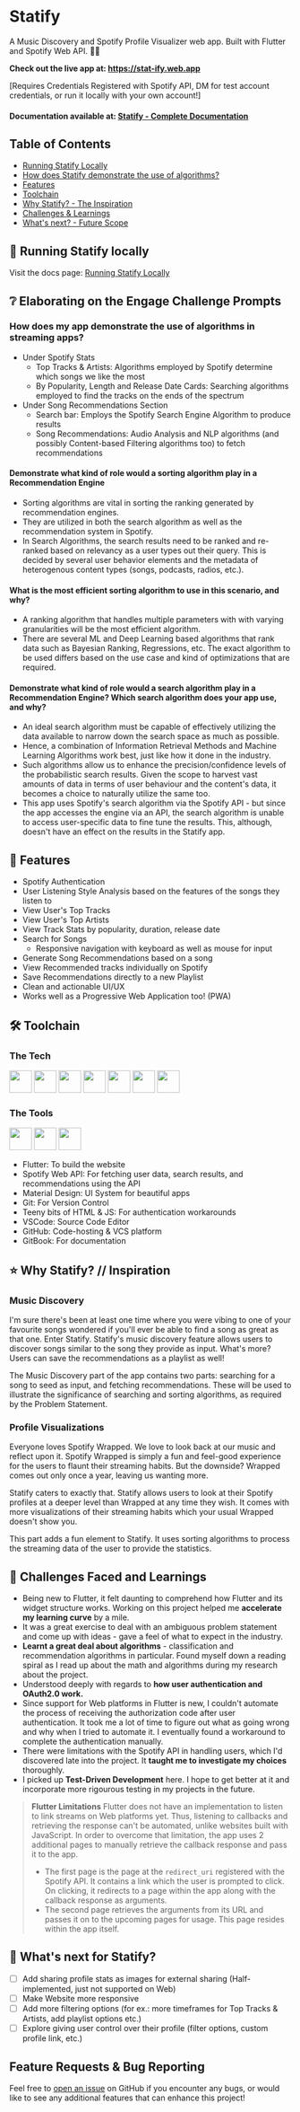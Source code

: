 # Statify
A Music Discovery and Spotify Profile Visualizer web app. 
Built with Flutter and Spotify Web API. :blue_heart::green_heart:

**Check out the live app at: https://stat-ify.web.app** 

[Requires Credentials Registered with Spotify API, DM for test account credentials, or run it locally with your own account!]

#### Documentation available at: **[Statify - Complete Documentation](https://induja.gitbook.io/statify)**

## Table of Contents
- [Running Statify Locally](https://github.com/induviduality/statify/blob/main/README.md#rocket-running-statify-locally)
- [How does Statify demonstrate the use of algorithms?](https://github.com/induviduality/statify/blob/main/README.md#how-does-my-app-demonstrate-the-use-of-algorithms-in-streaming-apps)
- [Features](https://github.com/induviduality/statify/blob/main/README.md#dart-features)
- [Toolchain](https://github.com/induviduality/statify/blob/main/README.md#%EF%B8%8F-toolchain)
- [Why Statify? - The Inspiration](https://github.com/induviduality/statify/blob/main/README.md#star-why-statify--inspiration)
- [Challenges & Learnings](https://github.com/induviduality/statify/blob/main/README.md#memo-challenges-faced-and-learnings)
- [What's next? - Future Scope](https://github.com/induviduality/statify/blob/main/README.md#memo-challenges-faced-and-learnings)

## :rocket: Running Statify locally
Visit the docs page: [Running Statify Locally](https://induja.gitbook.io/statify/run-statify-locally/setting-up-the-spotify-web-api)

## ❔ Elaborating on the Engage Challenge Prompts
### How does my app demonstrate the use of algorithms in streaming apps?
- Under Spotify Stats
  -  Top Tracks & Artists: Algorithms employed by Spotify determine which songs we like the most
  -  By Popularity, Length and Release Date Cards: Searching algorithms employed to find the tracks on the ends of the spectrum
- Under Song Recommendations Section
  - Search bar: Employs the Spotify Search Engine Algorithm to produce results
  - Song Recommendations: Audio Analysis and NLP algorithms (and possibly Content-based Filtering algorithms too) to fetch recommendations

#### Demonstrate what kind of role would a sorting algorithm play in a Recommendation Engine
- Sorting algorithms are vital in sorting the ranking generated by recommendation engines. 
- They are utilized in both the search algorithm as well as the recommendation system in Spotify. 
- In Search Algorithms, the search results need to be ranked and re-ranked based on relevancy as a user types out their query. This is decided by several user behavior elements and the metadata of heterogenous content types (songs, podcasts, radios, etc.).

#### What is the most efficient sorting algorithm to use in this scenario, and why?
- A ranking algorithm that handles multiple parameters with with varying granularities will be the most efficient algorithm. 
- There are several ML and Deep Learning based algorithms that rank data such as Bayesian Ranking, Regressions, etc. The exact algorithm to be used differs based on the use case and kind of optimizations that are required.

#### Demonstrate what kind of role would a search algorithm play in a Recommendation Engine? Which search algorithm does your app use, and why?
- An ideal search algorithm must be capable of effectively utilizing the data available to narrow down the search space as much as possible. 
- Hence, a combination of Information Retrieval Methods and Machine Learning Algorithms work best, just like how it done in the industry. 
- Such algorithms allow us to enhance the precision/confidence levels of the probabilistic search results. Given the scope to harvest vast amounts of data in terms of user behaviour and the content's data, it becomes a choice to naturally utilize the same too. 
- This app uses Spotify's search algorithm via the Spotify API - but since the app accesses the engine via an API, the search algorithm is unable to access user-specific data to fine tune the results. This, although, doesn't have an effect on the results in the Statify app.

## :dart: Features
- Spotify Authentication
- User Listening Style Analysis based on the features of the songs they listen to
- View User's Top Tracks
- View User's Top Artists
- View Track Stats by popularity, duration, release date
- Search for Songs
  - Responsive navigation with keyboard as well as mouse for input
- Generate Song Recommendations based on a song
- View Recommended tracks individually on Spotify
- Save Recommendations directly to a new Playlist
- Clean and actionable UI/UX
- Works well as a Progressive Web Application too! (PWA)

## 🛠️ Toolchain
### The Tech
<img src="https://www.vectorlogo.zone/logos/flutterio/flutterio-icon.svg" height=40 /> <img src="https://www.vectorlogo.zone/logos/spotify/spotify-icon.svg" height=40 /> <img src="https://www.vectorlogo.zone/logos/firebase/firebase-icon.svg" height=40 /> <img src="https://upload.wikimedia.org/wikipedia/commons/thumb/c/c7/Google_Material_Design_Logo.svg/800px-Google_Material_Design_Logo.svg.png?20170303121655" height=40 /> <img src="https://www.vectorlogo.zone/logos/git-scm/git-scm-icon.svg" height=40 /> <img src="https://www.vectorlogo.zone/logos/w3_html5/w3_html5-icon.svg" height=40 /> <img src="https://upload.vectorlogo.zone/logos/javascript/images/239ec8a4-163e-4792-83b6-3f6d96911757.svg" height=40 /> 

### The Tools
<img src="https://iconape.com/wp-content/files/ie/112455/svg/visual-studio-code-1.svg" height=40 /> <img src="https://icones.pro/wp-content/uploads/2021/06/icone-github-grise.png" height=40 /> <img src="https://www.vectorlogo.zone/logos/gitbook/gitbook-icon.svg" height=40 />

- Flutter: To build the website
- Spotify Web API: For fetching user data, search results, and recommendations using the API
- Material Design: UI System for beautiful apps
- Git: For Version Control
- Teeny bits of HTML & JS: For authentication workarounds
- VSCode: Source Code Editor
- GitHub: Code-hosting & VCS platform
- GitBook: For documentation

## :star: Why Statify? // Inspiration

### Music Discovery
I'm sure there's been at least one time where you were vibing to one of your favourite songs wondered if you'll ever be able to find a song as great as that one. Enter Statify. Statify's music discovery feature allows users to discover songs similar to the song they provide as input. What's more? Users can save the recommendations as a playlist as well!

The Music Discovery part of the app contains two parts: searching for a song to seed as input, and fetching recommendations. These will be used to illustrate the significance of searching and sorting algorithms, as required by the Problem Statement.

### Profile Visualizations
Everyone loves Spotify Wrapped. We love to look back at our music and reflect upon it. Spotify Wrapped is simply a fun and feel-good experience for the users to flaunt their streaming habits. But the downside? Wrapped comes out only once a year, leaving us wanting more. 

Statify caters to exactly that. Statify allows users to look at their Spotify profiles at a deeper level than Wrapped at any time they wish. It comes with more visualizations of their streaming habits which your usual Wrapped doesn't show you.

This part adds a fun element to Statify. It uses sorting algorithms to process the streaming data of the user to provide the statistics.

## :memo: Challenges Faced and Learnings
- Being new to Flutter, it felt daunting to comprehend how Flutter and its widget structure works. Working on this project helped me **accelerate my learning curve** by a mile.
- It was a great exercise to deal with an ambiguous problem statement and come up with ideas - gave a feel of what to expect in the industry.
- **Learnt a great deal about algorithms** - classification and recommendation algorithms in particular. Found myself down a reading spiral as I read up about the math and algorithms during my research about the project.
- Understood deeply with regards to **how user authentication and OAuth2.0 work.**
- Since support for Web platforms in Flutter is new, I couldn't automate the process of receiving the authorization code after user authentication. It took me a lot of time to figure out what as going wrong and why when I tried to automate it. I eventually found a workaround to complete the authentication manually.
- There were limitations with the Spotify API in handling users, which I'd discovered late into the project. It **taught me to investigate my choices** thoroughly.
- I picked up **Test-Driven Development** here. I hope to get better at it and incorporate more rigourous testing in my projects in the future.

> **Flutter Limitations**
>  Flutter does not have an implementation to listen to link streams on Web platforms yet. Thus, listening to callbacks and retrieving the response can't be automated, unlike websites built with JavaScript.
>  In order to overcome that limitation, the app uses 2 additional pages to manually retrieve the callback response and pass it to the app.
>  - The first page is the page at the `redirect_uri` registered with the Spotify API. It contains a link which the user is prompted to click. On clicking, it redirects to a page within the app along with the callback response as arguments.
>  - The second page retrieves the arguments from its URL and passes it on to the upcoming pages for usage. This page resides within the app itself.

## :construction: What's next for Statify?

 - [ ] Add sharing profile stats as images for external sharing (Half-implemented, just not supported on Web)
 - [ ] Make Website more responsive
 - [ ] Add more filtering options (for ex.: more timeframes for Top Tracks & Artists, add playlist options etc.)
 - [ ] Explore giving user control over their profile (filter options, custom profile link, etc.)

## Feature Requests & Bug Reporting

Feel free to  [open an issue](https://github.com/induviduality/statify/issues)  on GitHub if you encounter any bugs, or would like to see any additional features that can enhance this project!
